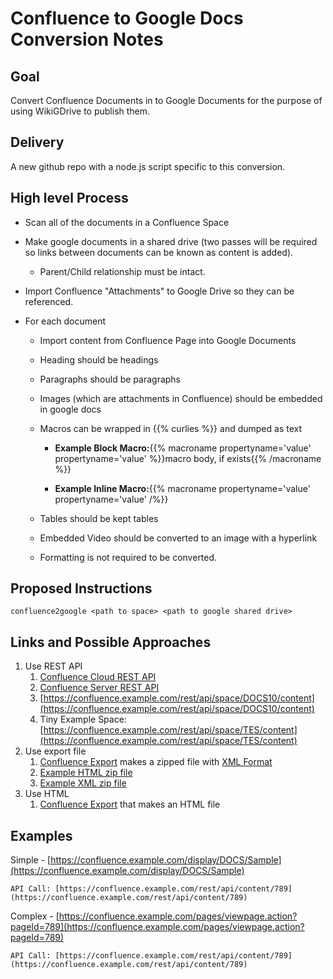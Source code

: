 # Confluence to Google Docs Conversion Notes

## Goal

Convert Confluence Documents in to Google Documents for the purpose of using WikiGDrive to publish them.



## Delivery

A new github repo with a node.js script specific to this conversion.

## High level Process

* Scan all of the documents in a Confluence Space

* Make google documents in a shared drive (two passes will be required so links between documents can be known as content is added).
    * Parent/Child relationship must be intact.

* Import Confluence "Attachments" to Google Drive so they can be referenced.

* For each document

    * Import content from Confluence Page into Google Documents

    * Heading should be headings

    * Paragraphs should be paragraphs

    * Images (which are attachments in Confluence) should be embedded in google docs

    * Macros can be wrapped in {{% curlies %}} and dumped as text

        * <strong>Example Block Macro:</strong>{{% macroname propertyname='value' propertyname='value' %}}macro body, if exists{{% /macroname %}}

        * <strong>Example Inline Macro:</strong>{{% macroname propertyname='value' propertyname='value' /%}}

    * Tables should be kept tables

    * Embedded Video should be converted to an image with a hyperlink

    * Formatting is not required to be converted.



## Proposed Instructions



```
confluence2google <path to space> <path to google shared drive>
```


## Links and Possible Approaches

1. Use REST API
    1. [Confluence Cloud REST API](https://developer.atlassian.com/cloud/confluence/rest/)
    2. [Confluence Server REST API](https://docs.atlassian.com/ConfluenceServer/rest/7.0.3/)
    3. [https://confluence.example.com/rest/api/space/DOCS10/content](https://confluence.example.com/rest/api/space/DOCS10/content)
    4. Tiny Example Space: [https://confluence.example.com/rest/api/space/TES/content](https://confluence.example.com/rest/api/space/TES/content)
2. Use export file
    1. [Confluence Export](https://confluence.atlassian.com/confcloud/import-a-confluence-space-724765531.html) makes a zipped file with [XML Format](https://confluence.atlassian.com/jirakb/xml-format-for-import-export-files-695108230.html)
    2. [Example HTML zip file](gdoc:abc)
    3. [Example XML zip file](gdoc:abc)
3. Use HTML
    1. [Confluence Export](https://confluence.atlassian.com/confcloud/import-a-confluence-space-724765531.html) that makes an HTML file

## Examples

Simple - [https://confluence.example.com/display/DOCS/Sample](https://confluence.example.com/display/DOCS/Sample)

	API Call: [https://confluence.example.com/rest/api/content/789](https://confluence.example.com/rest/api/content/789)

Complex - [https://confluence.example.com/pages/viewpage.action?pageId=789](https://confluence.example.com/pages/viewpage.action?pageId=789)

	API Call: [https://confluence.example.com/rest/api/content/789](https://confluence.example.com/rest/api/content/789)

